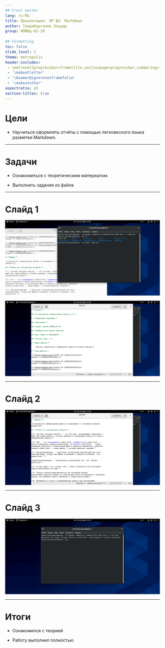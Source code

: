 ```yaml
---
## Front matter
lang: ru-RU
title: Презентация. ЛР №3: Markdown
author: Танрибергенов Эльдар
group: НПИбд-02-20

## Formatting
toc: false
slide_level: 2
theme: metropolis
header-includes: 
 - \metroset{progressbar=frametitle,sectionpage=progressbar,numbering=fraction}
 - '\makeatletter'
 - '\beamer@ignorenonframefalse'
 - '\makeatother'
aspectratio: 43
section-titles: true
---
```



# Цели

- Научиться оформлять отчёты с помощью легковесного языка разметки
  Markdown.

---

# Задачи

- Ознакомиться с теоретическим материалом.

- Выполнить задания из файла

---

# Слайд 1

![](https://github.com/emtanribergenov/OS_labs/blob/master/3/screenshots/1.png)

![](https://github.com/emtanribergenov/OS_labs/blob/master/3/screenshots/2.png)

---

# Слайд 2


![](https://github.com/emtanribergenov/OS_labs/blob/master/3/screenshots/3.png)

---

# Слайд 3


![](https://github.com/emtanribergenov/OS_labs/blob/master/3/screenshots/4.png)


---

# Итоги

- Ознакомился с теорией

- Работу выполнил полностью
